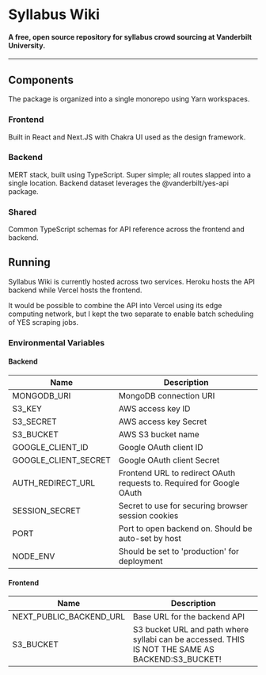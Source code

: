 # Syllabus Wiki

#### A free, open source repository for syllabus crowd sourcing at Vanderbilt University.


---

## Components
The package is organized into a single monorepo using Yarn workspaces.

### Frontend
Built in React and Next.JS with Chakra UI used as the design framework.

### Backend
MERT stack, built using TypeScript. Super simple; all routes slapped into a single location. Backend dataset leverages the @vanderbilt/yes-api package.

### Shared
Common TypeScript schemas for API reference across the frontend and backend.

## Running
Syllabus Wiki is currently hosted across two services. Heroku hosts the API backend while Vercel hosts the frontend.

It would be possible to combine the API into Vercel using its edge computing network, but I kept the two separate to enable batch scheduling of YES scraping jobs.

### Environmental Variables

#### Backend

| Name                 | Description                                                           |
|----------------------|-----------------------------------------------------------------------|
| MONGODB_URI          | MongoDB connection URI                                                |
| S3_KEY               | AWS access key ID                                                     |
| S3_SECRET            | AWS access key Secret                                                 |
| S3_BUCKET            | AWS S3 bucket name                                                    |
| GOOGLE_CLIENT_ID     | Google OAuth client ID                                                |
| GOOGLE_CLIENT_SECRET | Google OAuth client Secret                                            |
| AUTH_REDIRECT_URL    | Frontend URL to redirect OAuth requests to. Required for Google OAuth |
| SESSION_SECRET       | Secret to use for securing browser session cookies                    |
| PORT                 | Port to open backend on. Should be auto-set by host                   |
| NODE_ENV             | Should be set to 'production' for deployment                          |

#### Frontend

| Name                    | Description                                                                                      |
|-------------------------|--------------------------------------------------------------------------------------------------|
| NEXT_PUBLIC_BACKEND_URL | Base URL for the backend API                                                                     |
| S3_BUCKET               | S3 bucket URL and path where syllabi can be accessed. THIS IS NOT THE SAME AS BACKEND:S3_BUCKET! |